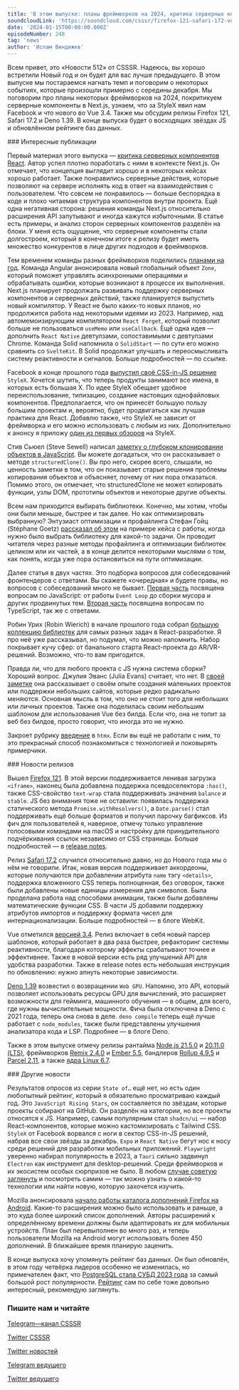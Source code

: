 ```yaml
---
title: 'В этом выпуске: планы фреймворков на 2024, критика серверных компонентов в Next.js, узнаем, StyleX от Facebook и релиз Vue 3.4. Также мы обсудим релизы Firefox 121, Safari 17.2 и Deno 1.39. В конце: восходящие звёзды JS и обновлённый рейтинг баз данных.'
soundcloudLink: 'https://soundcloud.com/csssr/firefox-121-safari-172-vue-34-deno-139-stylex-klonirovanie-voprosy-s-sobesov-kritika-rsc'
date: '2024-01-15T00:00:00.000Z'
episodeNumber: 248
tag: 'news'
author: 'Ислам Виндижев'
---
```


Всем привет, это «Новости 512» от CSSSR. Надеюсь, вы хорошо встретили Новый год и он будет для вас лучше предыдущего. В этом выпуске мы постараемся нагнать темп и поговорим о некоторых событиях, которые произошли примерно с середины декабря. Мы поговорим про планы некоторых фреймворков на 2024, покритикуем серверные компоненты в Next.js, узнаем, что за StyleX явил нам Facebook и что нового во Vue 3.4. Также мы обсудим релизы Firefox 121, Safari 17.2 и Deno 1.39. В конце выпуска будет о восходящих звёздах JS и обновлённом рейтинге баз данных.

<ParagraphWithImage imageName="laptopNews" >
  ### Интересные публикации

Первый материал этого выпуска — [критика серверных компонентов React](https://www.mayank.co/blog/react-server-components/). Автор успел плотно поработать с ними в контексте Next.js. Он отмечает, что концепция выглядит хорошо и в некоторых кейсах хорошо работает. Также понравились серверные действия, которые позволяют на сервере исполнять код в ответ на взаимодействия с пользователем. Что совсем не понравилось — больше беспорядка в коде и плохо читаемая структура компонентов внутри проекта. Ещё одна негативная сторона: решения команды Next.js относительно расширения API запутывают и иногда кажутся избыточными. В статье есть примеры, и анализ сторон серверных компонентов разделён на блоки. У меня есть ощущение, что серверные компоненты стали долгостроем, который в конечном итоге к релизу будет иметь множество конкурентов в лице других подходов и фреймворков.
</ParagraphWithImage>

Тем временем команды разных фреймворков поделились [планами на год](https://thenewstack.io/2024-predictions-by-javascript-frontend-framework-maintainers/). Команда Angular анонсировала новый глобальный объект `Zone`, который поможет управлять асинхронными операциями и обрабатывать ошибки, которые возникают в процессе их выполнения. Next.js планирует продолжать развивать поддержку серверных компонентов и серверных действий, также планируется выпустить новый компилятор. У React не было каких-то новых планов, но продолжится работа над некоторыми идеями из 2023. Например, над автомемоизирующим компилятором `React Forget`, который позволит больше не пользоваться `useMemo` или `useCallback`. Ещё одна идея — дополнить `React Native` девтулзами, сопоставимыми с девтулзами Chrome. Команда Solid напомнила о `SolidStart` — по сути его можно сравнить со `SvelteKit`. В Solid продолжат улучшать и переосмысливать систему реактивности и сигналов. Больше подробностей — по ссылке.

Facebook в конце прошлого года [выпустил своё CSS-in-JS решение](https://habr.com/ru/articles/781000/) `StyleX`. Хочется шутить, что теперь продукты занимают все имена, в которых есть большая X. По идее StyleX обещает удобное переиспользование, типизацию, создание настоящих однофайловых компонентов. Предполагается, что он принесёт большую пользу большим проектам и, вероятно, будет продвигаться как лучшая практика для React. Добавлю также, что StyleX не зависит от фреймворка и его можно использовать с любым из них. Дополнительно к анонсу я приложу [один из первых обзоров](https://habr.com/ru/articles/781166/) на StyleX.

Стив Сьюел (Steve Sewell) написал [заметку о глубоком клонировании объектов в JavaScript](https://www.builder.io/blog/structured-clone). Вы можете догадаться, что он рассказывает о методе `structuredClone()`. Вы про него, скорее всего, слышали, но ценность заметки в том, что он показывает старые решения проблемы копирования объектов и объясняет, почему от них пора отказаться. Помимо этого, он отмечает, что structuredClone не может копировать функции, узлы DOM, прототипы объектов и некоторые другие объекты.

Всем нам приходится выбирать библиотеки. Конечно, мы хотим, чтобы они были меньше, быстрее и так далее. Но как оптимизировать выбранную? Энтузиаст оптимизации и профайлинга Стефан Гойц (Stéphane Goetz) [рассказал об этом](https://calendar.perfplanet.com/2023/benchmarking-profiling-and-optimizing-javascript-libraries/) на примере кейса с работы, когда нужно было выбрать библиотеку для какой-то задачи. Он проводит читателя через разные методы профайлинга и оптимизации библиотек целиком или их частей, а в конце делится некоторыми мыслями о том, как понять, когда уже пора остановиться на пути оптимизации.

Далее статья в двух частях. Это подборка вопросов для собеседований фронтендеров с ответами. Вы скажете «очередная» и будете правы, но вопросов с собеседований много не бывает. [Первая часть](https://habr.com/ru/articles/784548/) посвящена вопросам по JavaScript: от работы `Event Loop` до сборки мусора и других продвинутых тем. [Вторая часть](https://habr.com/ru/articles/785596/) посвящена вопросам по TypeScript, так же с ответами.

Робин Урих (Robin Wierich) в начале прошлого года собрал [большую коллекцию библиотек](https://www.robinwieruch.de/react-libraries/) для самых разных задач в React-разработке. Я про неё уже рассказывал, но подумал, что можно напомнить. Набор покрывает кучу сфер: от банального старта React-проекта до AR/VR-решений. Возможно, что-то вам пригодится.

Правда ли, что для любого проекта с JS нужна система сборки? Хороший вопрос. Джулия Эванс (Julia Evans) считает, что нет. В [своей заметке](https://jvns.ca/blog/2023/02/16/writing-javascript-without-a-build-system/) она рассказывает о своём опыте создания маленьких проектов или поддержки небольших сайтов, которые редко радикально меняются. Основная мысль в том, что оно не стоит того для небольших или личных проектов. Также она поделилась своим небольшим шаблоном для использования Vue без билда. Если что, она не топит за веб без билдов, просто говорит, что иногда это не нужно.

Закроет рубрику [введение](https://refine.dev/blog/what-is-htmx/) в `htmx`. Если вы ещё не работали с ним, то это прекрасный способ познакомиться с технологией и поковырять примерчики.

<ParagraphWithImage imageName="manWithLaptop">
  ### Новости релизов

Вышел [Firefox 121](https://www.mozilla.org/en-US/firefox/121.0/releasenotes/). В этой версии поддерживается ленивая загрузка `<iframe>`, наконец была добавлена поддержка псевдоселектора `:has()`, также CSS-свойство `text-wrap` стала поддерживать значения `balance` и `stable`. JS без внимания тоже не оставили: появилась поддержка статического метода `Promise.withResolvers()`, а `Date.parse()` стал поддерживать ещё больше форматов и получил парочку багфиксов. Из фич для пользователей я, наверное, отмечу только управление голосовыми командами на macOS и настройку для принудительного подчёркивания ссылок независимо от CSS страницы. Больше подробностей — в [release notes](https://developer.mozilla.org/en-US/docs/Mozilla/Firefox/Releases/121).
</ParagraphWithImage>

Релиз [Safari 17.2](https://webkit.org/blog/14787/webkit-features-in-safari-17-2/) случился относительно давно, но до Нового года мы о нём не говорили. Итак, новая версия поддерживает аккордеоны, которые получаются при добавлении атрибута `name` тэгу `<details>`, поддержка вложенного CSS теперь полноценная, без оговорок, также были добавлены новые единицы измерения для символов. Была проделана работа над способами анимации, также были добавлены математические функции CSS. В части JS добавили поддержку атрибутов импортов и поддержку формата чисел для интернационализации. Больше подробностей — в блоге WebKit.

Vue отметился [версией 3.4](https://blog.vuejs.org/posts/vue-3-4). Релиз включает в себя новый парсер шаблонов, который работает в два раза быстрее, рефакторинг системы реактивности, благодаря которому эффекты срабатывают точнее и эффективнее. Также в новой версии есть ряд улучшений API для удобства разработки. Также в release notes есть небольшая инструкция по обновлению: нужно апнуть некоторые зависимости.

[Deno 1.39](https://deno.com/blog/v1.39) возвестил о возвращении `Web GPU`. Напомню, это API, который позволяет использовать ресурсы GPU для вычислений, это расширяет возможности для гейминга, машинного обучения — в общем, для всего, где нужны вычислительные мощности. Фича была отключена в Deno с 2021 года, теперь она снова в деле. `deno compile` теперь ещё лучше работает с `node_modules`, также были представлены улучшения анализатора кода и LSP. Подробнее — в блоге Deno.

Также в этом выпуске отмечу релизы рантайма [Node.js 21.5.0](https://nodejs.org/en/blog/release/v21.5.0) и [20.11.0 (LTS)](https://nodejs.org/en/blog/release/v20.11.0), фреймворков [Remix 2.4.0](https://github.com/remix-run/remix/blob/main/CHANGELOG.md#v240) и [Ember 5.5](https://github.com/emberjs/ember.js/releases/tag/v5.5.0), бандлеров [Rollup 4.9.5](https://github.com/rollup/rollup/releases/tag/v4.9.5) и [Parcel 2.11](https://github.com/parcel-bundler/parcel/releases/tag/v2.11.0), а также [ядра Linux 6.7](https://lore.kernel.org/lkml/CAHk-=widprp4XoHUcsDe7e16YZjLYJWra-dK0hE1MnfPMf6C3Q@mail.gmail.com/).

<ParagraphWithImage imageName="laptopNews" >
    ### Другие новости

Результатов опросов из серии `State of…` ещё нет, но есть один любопытный рейтинг, который я обязательно просматриваю каждый год. Это `JavaScript Rising Stars`, он составляется по звёздам, которые проекты собирают на GitHub. Он разделён на категории, но все проекты относятся к JS. Например, самым популярным стал `shadcn/ui` — набор React-компонентов, которые можно кастомизировать с Tailwind CSS. `StyleX` от Facebook ворвался с ноги в сектор CSS-in-JS решений, набрав все свои звёзды за декабрь. `Expo` и `React Native` бегут нос к носу среди решений для разработки мобильных приложений. `Playwright` уверенно набирал популярность в 2023, а `Tauri` сильно задвинул `Electron` как инструмент для desktop-решений. Среди фреймворков и их экосистем особых сюрпризов не было. В любом [случае советую заглянуть](https://risingstars.js.org/2023/en) и посмотреть самим — так можно узнать о какой-то технологии или найти новую, которую захочется изучить.
</ParagraphWithImage>

Mozilla анонсировала [начало работы каталога дополнений Firefox на Android](https://blog.mozilla.org/addons/2023/12/14/a-new-world-of-open-extensions-on-firefox-for-android-has-arrived/). Какие-то расширения можно было использовать и раньше, а это куда более широкий список дополнений. Авторы расширений к определённому времени должны были адаптировать их для мобильных устройств. План был перевыполнен во много раз, и теперь пользователи Mozilla на Android могут использовать более 450 дополнений. В ближайшее время планирую заценить.

В конце выпуска хочу упомянуть рейтинг баз данных. Он был обновлён, в этом году четвёрка лидеров особенно не изменилась, но примечателен факт, что [PostgreSQL стала СУБД 2023 года](https://db-engines.com/en/blog_post/106) за самый большой рост популярности. [Рейтинг](https://db-engines.com/en/ranking) сам по себе тоже довольно интересный, рекомендую заглянуть.

  ### Пишите нам и читайте
  [Telegram—канал CSSSR](https://t.me/csssr)

  [Twitter CSSSR](https://twitter.com/csssr_dev)

  [Twitter новостей](https://twitter.com/csssr_news)

  [Telegram ведущего](https://t.me/Vindizh)

  [Twitter ведущего](https://twitter.com/Vindizh)
